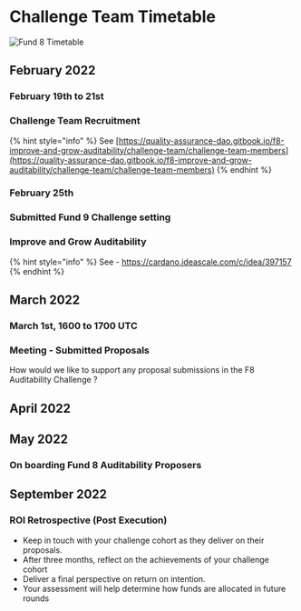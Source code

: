 # Challenge Team Timetable

![Fund 8 Timetable](../.gitbook/assets/photo\_2022-02-26\_10-57-03.jpg)

## February 2022

### February 19th to 21st

### Challenge Team Recruitment

{% hint style="info" %}
See [https://quality-assurance-dao.gitbook.io/f8-improve-and-grow-auditability/challenge-team/challenge-team-members](https://quality-assurance-dao.gitbook.io/f8-improve-and-grow-auditability/challenge-team/challenge-team-members)
{% endhint %}

### February 25th

### Submitted Fund 9 Challenge setting

### Improve and Grow Auditability

{% hint style="info" %}
&#x20;See - https://cardano.ideascale.com/c/idea/397157
{% endhint %}

## March 2022

### March 1st, 1600 to 1700 UTC

### Meeting - Submitted Proposals

How would we like to support any proposal submissions in the F8 Auditability Challenge ?

## April 2022

## May 2022

### On boarding Fund 8 Auditability Proposers

## September 2022

### ROI Retrospective (Post Execution)

* Keep in touch with your challenge cohort as they deliver on their proposals.
* After three months, reflect on the achievements of your challenge cohort
* Deliver a final perspective on return on intention.
* Your assessment will help determine how funds are allocated in future rounds



